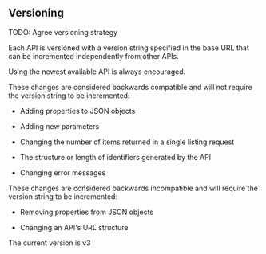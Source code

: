## Versioning


TODO: Agree versioning strategy

Each API is versioned with a version string specified in the base URL that can be incremented independently from other APIs.

Using the newest available API is always encouraged.

These changes are considered backwards compatible and will not require the version string to be incremented:

* Adding properties to JSON objects

* Adding new parameters

* Changing the number of items returned in a single listing request

* The structure or length of identifiers generated by the API

* Changing error messages

These changes are considered backwards incompatible and will require the version string to be incremented:

* Removing properties from JSON objects

* Changing an API's URL structure

The current version is v3


